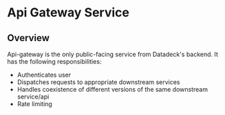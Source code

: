 # Api Gateway Service

## Overview
Api-gateway is the only public-facing service from Datadeck's backend. It has the following responsibilities:
- Authenticates user
- Dispatches requests to appropriate downstream services
- Handles coexistence of different versions of the same downstream service/api
- Rate limiting
